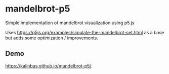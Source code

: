 # mandelbrot-p5

Simple implementation of mandelbrot visualization using p5.js

Uses https://p5js.org/examples/simulate-the-mandelbrot-set.html as a base but adds some optimization / improvements.

## Demo
https://kalinbas.github.io/mandelbrot-p5/
